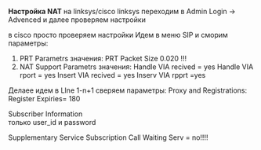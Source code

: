 **Настройка NAT**
на linksys/cisco
linksys переходим в Admin Login -> Advenced и далее проверяем настройки

в cisco просто проверяем настройки
Идем в меню SIP и сморим параметры:
1) PRT Parametrs 
значения: PRT Packet Size 0.020 !!!
2) NAT Support Parametrs 
значения: 
Handle VIA recived = yes
Handle VIA rport = yes
Insert VIA recived = yes
Inserv VIA rpprt =yes

Делаее идем в LIne 1-n+1
сверяем параметры:
Proxy and Registrations:
Register Expiries= 180

Subscriber Information	
только user_id и password

Supplementary Service Subscription
Call Waiting Serv = no!!!!
